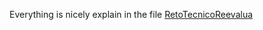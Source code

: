 Everything is nicely explain in the file [RetoTecnicoReevalua](https://github.com/smgomez1995/reevalua/blob/main/Reto%20T%C3%A9cnico%20Reeval%C3%BAa%20%E2%80%93%20Detecci%C3%B3n%20de%20Fraudes.pptx)
